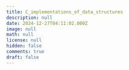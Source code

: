 ```yaml
---
title: C_implementations_of_data_structures
description: null
date: 2024-12-27T04:11:02.000Z
image: null
math: null
license: null
hidden: false
comments: true
draft: false
---
```





